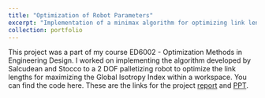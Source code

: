 ```yaml
---
title: "Optimization of Robot Parameters"
excerpt: "Implementation of a minimax algorithm for optimizing link lengths of a robot for maximum isotropy<br/><img src='/images/500x300.png'>"
collection: portfolio
---
```


This project was a part of my course ED6002 - Optimization Methods in Engineering Design. I worked on implementing the algorithm developed by Salcudean and Stocco to a 2 DOF palletizing robot to optimize the link lengths for maximizing the Global Isotropy Index within a workspace. You can find the code here. These are the links for the project [report](https://adarshsomayaji.github.io/files/ED6002_Project_Report.pdf) and [PPT](https://adarshsomayaji.github.io/files/ED6002_Project_PPT.pdf).  
